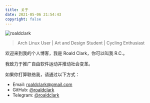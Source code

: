 ```yaml
---
title: 关于
date: 2021-05-06 21:54:43
copyright: false
---
```


![roaldclark](https://avatars.githubusercontent.com/u/83657889?v=4)

> Arch Linux User | Art and Design Student | Cycling Enthusiast

欢迎来到我的个人博客，我是 Roald Clark，你可以叫我 R.C.。

我致力于推广自由软件运动并推动社会变革。

如果你打算联络我，请通过以下方式：

* Email: roaldclark@gmail.com
* GitHub: [@roaldclark](https://github.com/roaldclark)
* Telegram: [@roaldclark](https://t.me/roaldclark)
